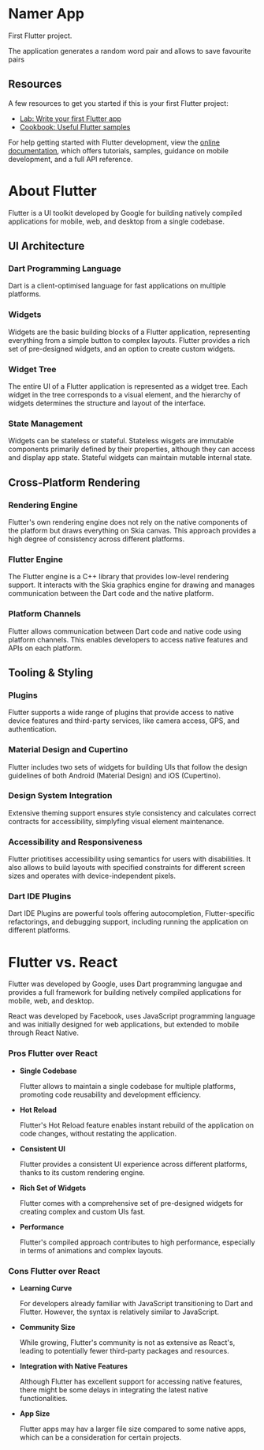 # Namer App

First Flutter project.

The application generates a random word pair and allows to save favourite pairs

## Resources


A few resources to get you started if this is your first Flutter project:

- [Lab: Write your first Flutter app](https://docs.flutter.dev/get-started/codelab)
- [Cookbook: Useful Flutter samples](https://docs.flutter.dev/cookbook)

For help getting started with Flutter development, view the
[online documentation](https://docs.flutter.dev/), which offers tutorials,
samples, guidance on mobile development, and a full API reference.

# About Flutter

Flutter is a UI toolkit developed by Google for building natively compiled applications for mobile, web, and desktop from a single codebase.

## UI Architecture

### Dart Programming Language

  Dart is a client-optimised language for fast applications on multiple platforms.

### Widgets

  Widgets are the basic building blocks of a Flutter application, representing everything from a simple button to complex layouts. Flutter provides a rich set of pre-designed widgets, and an option to create custom widgets.

### Widget Tree

  The entire UI of a Flutter application is represented as a widget tree. Each widget in the tree corresponds to a visual element, and the hierarchy of widgets determines the structure and layout of the interface.

### State Management

  Widgets can be stateless or stateful. Stateless wisgets are immutable components primarily defined by their properties, although they can access and display app state. Stateful widgets can maintain mutable internal state.

## Cross-Platform Rendering

### Rendering Engine

  Flutter's own rendering engine does not rely on the native components of the platform but draws everything on Skia canvas. This approach provides a high degree of consistency across different platforms.

### Flutter Engine

  The Flutter engine is a C++ library that provides low-level rendering support. It interacts with the Skia graphics engine for drawing and manages communication between the Dart code and the native platform.

### Platform Channels

  Flutter allows communication between Dart code and native code using platform channels. This enables developers to access native features and APIs on each platform.

## Tooling & Styling

### Plugins

  Flutter supports a wide range of plugins that provide access to native device features and third-party services, like camera access, GPS, and authentication.

### Material Design and Cupertino

  Flutter includes two sets of widgets for building UIs that follow the design guidelines of both Android (Material Design) and iOS (Cupertino).

### Design System Integration

  Extensive theming support ensures style consistency and calculates correct contracts for accessibility, simplyfing visual element maintenance.

### Accessibility and Responsiveness

  Flutter priotitises accessibility using semantics for users with disabilities. It also allows to build layouts with specified constraints for different screen sizes and operates with device-independent pixels.

### Dart IDE Plugins

  Dart IDE Plugins are powerful tools offering autocompletion, Flutter-specific refactorings, and debugging support, including running the application on different platforms.

# Flutter vs. React

Flutter was developed by Google, uses Dart programming langugae and provides a full framework for building netively compiled applications for mobile, web, and desktop.

React was developed by Facebook, uses JavaScript programming language and was initially designed for web applications, but extended to mobile through React Native.

### Pros Flutter over React

* **Single Codebase**

  Flutter allows to maintain a single codebase for multiple platforms, promoting code reusability and development efficiency.

* **Hot Reload**

  Flutter's Hot Reload feature enables instant rebuild of the application on code changes, without restating the application.

* **Consistent UI**

  Flutter provides a consistent UI experience across different platforms, thanks to its custom rendering engine.

* **Rich Set of Widgets**

  Flutter comes with a comprehensive set of pre-designed widgets for creating complex and custom UIs fast.

* **Performance**

  Flutter's compiled approach contributes to high performance, especially in terms of animations and complex layouts.

### Cons Flutter over React

* **Learning Curve**

  For developers already familiar with JavaScript transitioning to Dart and Flutter. However, the syntax is relatively similar to JavaScript.

* **Community Size**

  While growing, Flutter's community is not as extensive as React's, leading to potentially fewer third-party packages and resources.

* **Integration with Native Features**

  Although Flutter has excellent support for accessing native features, there might be some delays in integrating the latest native functionalities.

* **App Size**

  Flutter apps may hav a larger file size compared to some native apps, which can be a consideration for certain projects.



